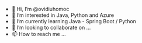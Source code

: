 - 👋 Hi, I’m @ovidiuhomoc
- 👀 I’m interested in Java, Python and Azure
- 🌱 I’m currently learning Java - Spring Boot / Python
- 💞️ I’m looking to collaborate on ...
- 📫 How to reach me ...

<!---
ovidiuhomoc/ovidiuhomoc is a ✨ special ✨ repository because its `README.md` (this file) appears on your GitHub profile.
You can click the Preview link to take a look at your changes.
--->
